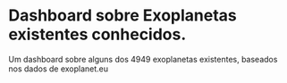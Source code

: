 # Dashboard sobre Exoplanetas existentes conhecidos.
Um dashboard sobre alguns dos 4949 exoplanetas existentes, baseados nos dados de exoplanet.eu
